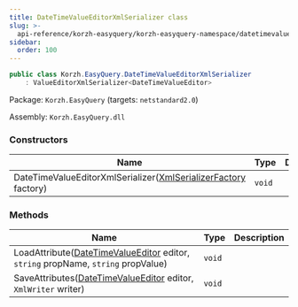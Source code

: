 ```yaml
---
title: DateTimeValueEditorXmlSerializer class
slug: >-
  api-reference/korzh-easyquery/korzh-easyquery-namespace/datetimevalueeditorxmlserializer-class
sidebar:
  order: 100
---
```


```csharp
public class Korzh.EasyQuery.DateTimeValueEditorXmlSerializer
    : ValueEditorXmlSerializer<DateTimeValueEditor>

```
Package: `Korzh.EasyQuery` (targets: `netstandard2.0`)

Assembly: `Korzh.EasyQuery.dll`

### Constructors

| Name | Type | Description | 
| --- | --- | --- | 
| DateTimeValueEditorXmlSerializer([XmlSerializerFactory](///easyquery/docs/api-reference/korzh-easyquery/korzh-easyquery-namespace/xmlserializerfactory-class) factory) | `void` |  | 


### Methods

| Name | Type | Description | 
| --- | --- | --- | 
| LoadAttribute([DateTimeValueEditor](///easyquery/docs/api-reference/easydata-core/easydata-namespace/datetimevalueeditor-class) editor, `string` propName, `string` propValue) | `void` |  | 
| SaveAttributes([DateTimeValueEditor](///easyquery/docs/api-reference/easydata-core/easydata-namespace/datetimevalueeditor-class) editor, `XmlWriter` writer) | `void` |  |
